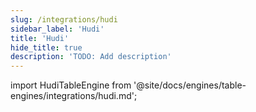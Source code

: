 ```yaml
---
slug: /integrations/hudi
sidebar_label: 'Hudi'
title: 'Hudi'
hide_title: true
description: 'TODO: Add description'
---
```


import HudiTableEngine from '@site/docs/engines/table-engines/integrations/hudi.md';

<HudiTableEngine/>
